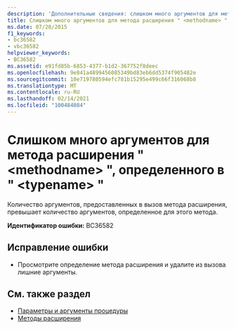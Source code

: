 ```yaml
---
description: 'Дополнительные сведения: слишком много аргументов для метода расширения " <methodname> ", определенного в " <typename> "'
title: Слишком много аргументов для метода расширения " <methodname> ", определенного в " <typename> "
ms.date: 07/20/2015
f1_keywords:
- bc36582
- vbc36582
helpviewer_keywords:
- BC36582
ms.assetid: e91fd85b-6853-4377-b1d2-367752f8deec
ms.openlocfilehash: 9e841a4899456085349bd83eb6dd5374f905482e
ms.sourcegitcommit: 10e719780594efc781b15295e499c66f316068b8
ms.translationtype: MT
ms.contentlocale: ru-RU
ms.lasthandoff: 02/14/2021
ms.locfileid: "100484084"
---
```

# <a name="too-many-arguments-to-extension-method-methodname-defined-in-typename"></a>Слишком много аргументов для метода расширения " \<methodname> ", определенного в " \<typename> "

Количество аргументов, предоставленных в вызов метода расширения, превышает количество аргументов, определенное для этого метода.  
  
 **Идентификатор ошибки:** BC36582  
  
## <a name="to-correct-this-error"></a>Исправление ошибки  
  
- Просмотрите определение метода расширения и удалите из вызова лишние аргументы.  
  
## <a name="see-also"></a>См. также раздел

- [Параметры и аргументы процедуры](../programming-guide/language-features/procedures/procedure-parameters-and-arguments.md)
- [Методы расширения](../programming-guide/language-features/procedures/extension-methods.md)
